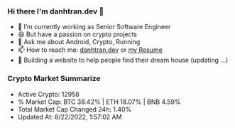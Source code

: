 ### Hi there I'm danhtran.dev 👋

- 🔭 I’m currently working as Senior Software Engineer
- 😄 But have a passion on crypto projects
- 💬 Ask me about Android, Crypto, Running 
- 📫 How to reach me: <a href="https://danhtran.dev" target="_blank">danhtran.dev</a> or <a href="Developer-Resume.pdf" target="_blank">my Resume</a>
- 🌱 Building a website to help people find their dream house (updating ...)

### Crypto Market Summarize
- Active Crypto: 12958
- % Market Cap: BTC 38.42% | ETH 18.07% | BNB 4.59%
- Total Market Cap Changed 24h: 1.40%
- Updated At: 8/22/2022, 1:57:02 AM
